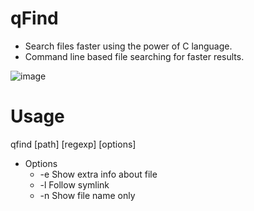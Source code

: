# qFind  
  
  
- Search files faster using the power of C language.
- Command line based file searching for faster results.



![image](https://user-images.githubusercontent.com/63339782/196938811-66ebb220-a9b4-442c-bc88-98bdec369641.png)

# Usage

qfind \[path\] \[regexp\] \[options\]
- Options
    - \-e Show extra info about file
    - \-l Follow symlink
    - \-n Show file name only


